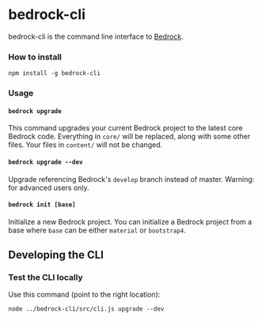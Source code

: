 # bedrock-cli

bedrock-cli is the command line interface to [Bedrock](https://bedrockapp.org/).

### How to install

    npm install -g bedrock-cli

### Usage

#### `bedrock upgrade`

This command upgrades your current Bedrock project to the latest core Bedrock code. Everything in `core/` will be replaced,
along with some other files. Your files in `content/` will not be changed.

#### `bedrock upgrade --dev`

Upgrade referencing Bedrock's `develop` branch instead of master. Warning: for advanced users only.

#### `bedrock init [base]`

Initialize a new Bedrock project. You can initialize a Bedrock project from a base where `base` can be either `material` or `bootstrap4`.

## Developing the CLI

### Test the CLI locally

Use this command (point to the right location):

    node ../bedrock-cli/src/cli.js upgrade --dev
